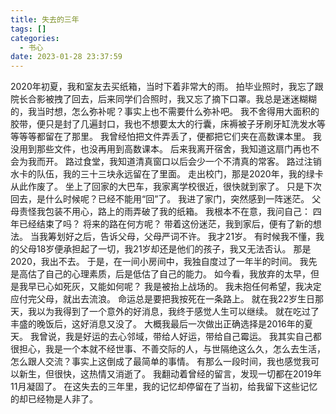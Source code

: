 ```yaml
---
title: 失去的三年
tags: []
categories:
  - 书心
date: 2023-01-28 23:37:59
---
```


2020年初夏，我和室友去买纸箱，当时下着非常大的雨。
拍毕业照时，我忘了跟院长合影被拽了回去，后来同学们合照时，我又忘了摘下口罩。我总是迷迷糊糊的，我当时想，怎么弥补呢？事实上也不需要什么弥补吧。
我不舍得用大面积的胶带，便只是封了几遍封口，我也不想要太大的行囊，床褥被子牙刷牙缸洗发水等等等等都留在了那里。
我曾经怕把文件弄丢了，便都把它们夹在高数课本里。
我没用到那些文件，也没再用到高数课本。
后来我离开宿舍，我知道这扇门再也不会为我而开。
路过食堂，我知道清真窗口以后会少一个不清真的常客。
路过注销水卡的队伍，我的三十三块永远留在了里面。
走出校门，那是2020年，我的绿卡从此作废了。
坐上了回家的大巴车，我家离学校很近，很快就到家了。
只是下次回去，是什么时候呢？已经不能用“回”了。
我进了家门，突然感到一阵迷茫。
父母责怪我包装不用心，路上的雨弄破了我的纸箱。
我根本不在意，我问自己：
四年已经结束了吗？
将来的路在何方呢？
带着这份迷茫，我到家后，便有了新的想法。
当我筹划好之后，告诉父母，父母严词不许。
我才21岁。
有时候我不懂，我的父母18岁便承担起了一切，我21岁却还是他们的孩子，我又无法否认。
那是2020，我出不去。
于是，在一间小房间中，我独自度过了一年半的时间。
我先是高估了自己的心理素质，后是低估了自己的能力。
如今看，我放弃的太早，但是我早已心如死灰，又能如何呢？
我是被抬上战场的。
我未抱任何希望，我决定应付完父母，就出去流浪。
命运总是要把我按死在一条路上。
就在我22岁生日那天，我以为我得到了一个意外的好消息，我终于感觉人生可以继续。
就在吃过了丰盛的晚饭后，这好消息又没了。
大概我最后一次做出正确选择是2016年的夏天。
我曾说，我是好运的去心邻域，带给人好运，带给自己霉运。
我其实自己都很担心，我是一个本就不经世事、不善交际的人，与世隔绝这么久，怎么去生活，怎么跟人交流？事实上这倒成了最简单的事情。
有那么一段时间，我也感觉我可以新生，但很快，这热情又消逝了。
我翻动着曾经的留言，发现一切都在2019年11月凝固了。
在这失去的三年里，我的记忆却停留在了当初，给我留下这些记忆的却已经物是人非了。